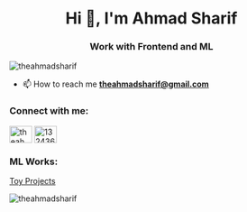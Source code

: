 <h1 align="center">Hi 👋, I'm Ahmad Sharif</h1>
<h3 align="center">Work with Frontend and ML</h3>

<p align="left"> <img src="https://komarev.com/ghpvc/?username=theahmadsharif&label=Profile%20views&color=0e75b6&style=flat" alt="theahmadsharif" /> </p>

- 📫 How to reach me **theahmadsharif@gmail.com**

<h3 align="left">Connect with me:</h3>
<p align="left">
<a href="https://linkedin.com/in/theahmadsharif" target="blank"><img align="center" src="https://raw.githubusercontent.com/rahuldkjain/github-profile-readme-generator/master/src/images/icons/Social/linked-in-alt.svg" alt="theahmadsharif" height="30" width="40" /></a>
<a href="https://stackoverflow.com/users/1324366" target="blank"><img align="center" src="https://raw.githubusercontent.com/rahuldkjain/github-profile-readme-generator/master/src/images/icons/Social/stack-overflow.svg" alt="1324366" height="30" width="40" /></a>
</p>

<h3 align="left">ML Works:</h3>

<p> <a href="https://theahmadsharif.github.io/work_link/" target="_blank" rel="noreferrer"> Toy Projects  </a> </p>



<p><img align="center" src="https://github-readme-stats.vercel.app/api/top-langs?username=theahmadsharif&show_icons=true&locale=en&layout=compact" alt="theahmadsharif" /></p>
